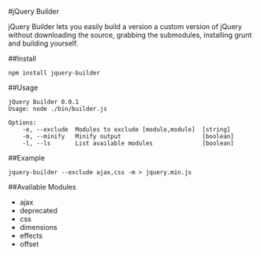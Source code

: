 #jQuery Builder

jQuery Builder lets you easily build a version a custom version of jQuery without downloading the source, grabbing the submodules, installing grunt and building yourself.

##Install

	npm install jquery-builder

##Usage

	jQuery Builder 0.0.1
	Usage: node ./bin/builder.js

	Options:
		-e, --exclude  Modules to exclude [module,module]  [string]
		-m, --minify   Minify output                       [boolean]
		-l, --ls       List available modules              [boolean]

##Example

	jquery-builder --exclude ajax,css -m > jquery.min.js

##Available Modules

- ajax
- deprecated
- css
- dimensions
- effects
- offset
